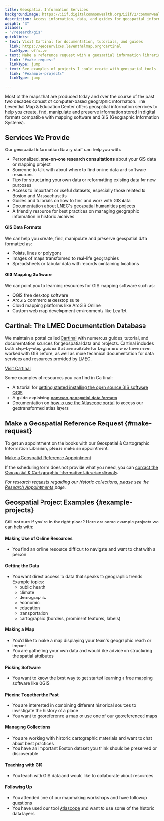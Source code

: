 ```yaml
---
title: Geospatial Information Services
backgroundImage: https://iiif.digitalcommonwealth.org/iiif/2/commonwealth:x633f990b/5729,2050,4101,1915/,800/0/default.jpg
description: Access information, data, and guides for geospatial information
weight: "3"
aliases:
- "/research/gis"
quicklinks:
- text: Visit Cartinal for documentation, tutorials, and guides
  link: https://geoservices.leventhalmap.org/cartinal
  linkType: offsite
- text: Make a reference request with a geospatial information librarian
  link: "#make-request"
  linkType: jump
- text: See examples of projects I could create with geospatial tools
  link: "#example-projects"
  linkType: jump

---
```

Most of the maps that are produced today and over the course of the past two decades consist of computer-based geographic information. The Leventhal Map & Education Center offers geospatial information services to help you create, find, manipulate and preserve information stored in digital formats compatible with mapping software and GIS (Geographic Information Systems).

## Services We Provide

Our geospatial information library staff can help you with:

* Personalized, **one-on-one research consultations** about your GIS data or mapping project
* Someone to talk with about where to find online data and software resources
* Tips for structuring your own data or reformatting existing data for new purposes
* Access to important or useful datasets, especially those related to Boston and Massachusetts
* Guides and tutorials on how to find and work with GIS data
* Documentation about LMEC's geospatial humanities projects
* A friendly resource for best practices on managing geographic information in historic archives

#### GIS Data Formats

We can help you create, find, manipulate and preserve geospatial data formatted as:

* Points, lines or polygons
* Images of maps transformed to real-life geographies
* Spreadsheets or tabular data with records containing locations

#### GIS Mapping Software

We can point you to learning resources for GIS mapping software such as:

* QGIS free desktop software
* ArcGIS commercial desktop suite
* Cloud mapping platforms like ArcGIS Online
* Custom web map development environments like Leaflet

## Cartinal: The LMEC Documentation Database

We maintain a portal called [Cartinal](https://geoservices.leventhalmap.org/cartinal/) with numerous guides, tutorial, and documentation sources for geospatial data and projects. Cartinal includes both step-by-step guides that are suitable for beginners who have never worked with GIS before, as well as more technical documentation for data services and resources provided by LMEC.

<a class="btn btn-outline-primary btn-large" href="https://geoservices.leventhalmap.org/cartinal/">Visit Cartinal</a>

Some examples of resources you can find in Cartinal:

* A tutorial for [getting started installing the open source GIS software QGIS](https://geoservices.leventhalmap.org/cartinal/guides/get-started-qgis/)
* A guide explaining [common geospatial data formats](https://geoservices.leventhalmap.org/cartinal/guides/file-formats.html)
* Documentation on [how to use the Atlascope portal](https://geoservices.leventhalmap.org/cartinal/guides/atlascope-tool-guide.html) to access our geotransformed atlas layers

## Make a Geospatial Reference Request {#make-request}

To get an appointment on the books with our Geospatial & Cartographic Information Librarian, please make an appointment.

<a href="https://calendly.com/bellelipton/meeting" target="_blank" class="btn btn-outline-primary"><i class="far fa-calendar-check"></i> Make a Geospatial Reference Appointment </a>

If the scheduling form does not provide what you need, you can [contact the Geospatial & Cartographic Information Librarian directly](https://www.leventhalmap.org/about/people/belle-lipton/).

_For research requests regarding our historic collections, please see the_ [_Research Appointments_](/research/appointments) _page._

## Geospatial Project Examples {#example-projects}

Still not sure if you're in the right place? Here are some example projects we can help with:

#### Making Use of Online Resources

* You find an online resource difficult to navigate and want to chat with a person

#### Getting the Data

* You want direct access to data that speaks to geographic trends. Example topics:
  * public health
  * climate
  * demographic
  * economic
  * education
  * transportation
  * cartographic (borders, prominent features, labels)

#### Making a Map

* You'd like to make a map displaying your team's geographic reach or impact
* You are gathering your own data and would like advice on structuring the spatial attributes

#### Picking Software

* You want to know the best way to get started learning a free mapping software like QGIS

#### Piecing Together the Past

* You are interested in combining different historical sources to investigate the history of a place
* You want to georeference a map or use one of our georeferenced maps

#### Managing Collections

* You are working with historic cartographic materials and want to chat about best practices
* You have an important Boston dataset you think should be preserved or discoverable

#### Teaching with GIS

* You teach with GIS data and would like to collaborate about resources

#### Following Up

* You attended one of our mapmaking workshops and have followup questions
* You have used our tool [Atlascope](https://atlascope.leventhalmap.org) and want to use some of the historic data layers